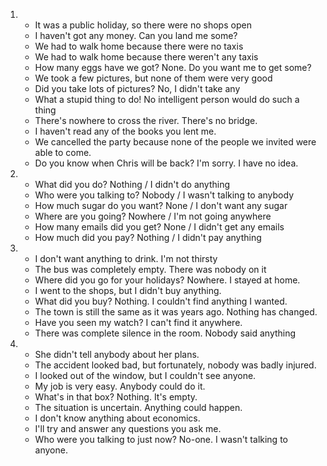 1.
    - It was a public holiday, so there were no shops open
    - I haven't got any money. Can you land me some?
    - We had to walk home because there were no taxis
    - We had to walk home because there weren't any taxis
    - How many eggs have we got? None. Do you want me to get some?
    - We took a few pictures, but none of them were very good
    - Did you take lots of pictures? No, I didn't take any
    - What a stupid thing to do! No intelligent person would do such a thing
    - There's nowhere to cross the river. There's no bridge.
    - I haven't read any of the books you lent me.
    - We cancelled the party because none of the people we invited were able to come.
    - Do you know when Chris will be back? I'm sorry. I have no idea.

2.
    - What did you do? Nothing / I didn't do anything
    - Who were you talking to? Nobody / I wasn't talking to anybody
    - How much sugar do you want? None / I don't want any sugar
    - Where are you going? Nowhere / I'm not going anywhere
    - How many emails did you get? None / I didn't get any emails
    - How much did you pay? Nothing / I didn't pay anything

3.
    - I don't want anything to drink. I'm not thirsty
    - The bus was completely empty. There was nobody on it
    - Where did you go for your holidays? Nowhere. I stayed at home.
    - I went to the shops, but I didn't buy anything.
    - What did you buy? Nothing. I couldn't find anything I wanted.
    - The town is still the same as it was years ago. Nothing has changed.
    - Have you seen my watch? I can't find it anywhere.
    - There was complete silence in the room. Nobody said anything

4.
    - She didn't tell anybody about her plans.
    - The accident looked bad, but fortunately, nobody was badly injured.
    - I looked out of the window, but I couldn't see anyone.
    - My job is very easy. Anybody could do it.
    - What's in that box? Nothing. It's empty.
    - The situation is uncertain. Anything could happen.
    - I don't know anything about economics.
    - I'll try and answer any questions you ask me.
    - Who were you talking to just now? No-one. I wasn't talking to anyone.